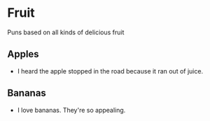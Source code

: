 # Fruit
Puns based on all kinds of delicious fruit

## Apples
- I heard the apple stopped in the road because it ran out of juice.

## Bananas
- I love bananas. They're so appealing.

